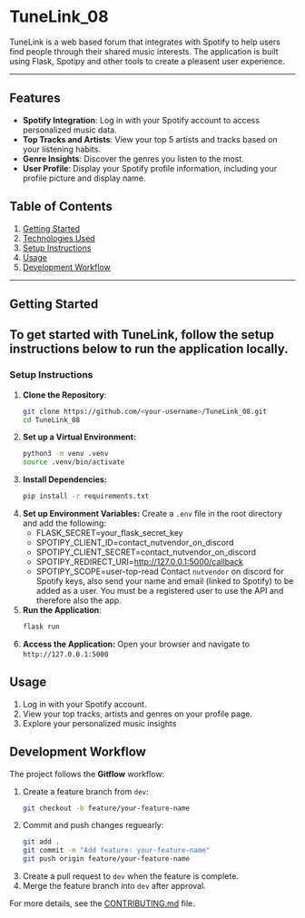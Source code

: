 # TuneLink_08

TuneLink is a web based forum that integrates with Spotify to help users find people through their shared music interests. The application is built using Flask, Spotipy and other tools to create a pleasent user experience. 

---

## Features
- **Spotify Integration**: Log in with your Spotify account to access personalized music data.
- **Top Tracks and Artists**: View your top 5 artists and tracks based on your listening habits. 
- **Genre Insights**: Discover the genres you listen to the most.
- **User Profile**: Display your Spotify profile information, including your profile picture and display name. 

## Table of Contents

1. [Getting Started](#getting-started)
2. [Technologies Used](#technologies-used)
3. [Setup Instructions](#setup-instructions)
4. [Usage](#usage)
5. [Development Workflow](#development-workflow)

---

## Getting Started 

To get started with TuneLink, follow the setup instructions below to run the application locally.
---
### Setup Instructions
1. **Clone the Repository**:
   ```bash
   git clone https://github.com/<your-username>/TuneLink_08.git
   cd TuneLink_08
2. **Set up a Virtual Environment:**
    ```bash
    python3 -m venv .venv
    source .venv/bin/activate
3. **Install Dependencies:**
    ```bash
    pip install -r requirements.txt
4. **Set up Environment Variables:** Create a `.env` file in the root directory and add the following:
    - FLASK_SECRET=your_flask_secret_key 
    - SPOTIPY_CLIENT_ID=contact_nutvendor_on_discord 
    - SPOTIPY_CLIENT_SECRET=contact_nutvendor_on_discord
    - SPOTIPY_REDIRECT_URI=http://127.0.0.1:5000/callback
    - SPOTIPY_SCOPE=user-top-read
Contact `nutvendor` on discord for Spotify keys, also send your name and email (linked to Spotify) to be added as a user. You must be a registered user to use the API and therefore also the app. 
5. **Run the Application**:
    ```bash
    flask run

6. **Access the Application:** Open your browser and navigate to `http://127.0.0.1:5000`

## Usage
1. Log in with your Spotify account.
2. View your top tracks, artists and genres on your profile page.
3. Explore your personalized music insights

## Development Workflow
The project follows the **Gitflow** workflow:
1. Create a feature branch from `dev`: 
    ```bash
    git checkout -b feature/your-feature-name
2. Commit and push changes reguearly:
    ```bash
    git add .
    git commit -m "Add feature: your-feature-name"
    git push origin feature/your-feature-name
3. Create a pull request to `dev` when the feature is complete.
4. Merge the feature branch into `dev` after approval.

For more details, see the [CONTRIBUTING.md](/CONTRIBUTING.md) file. 

